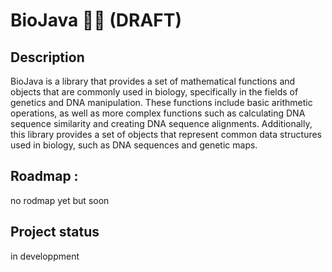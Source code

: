 # BioJava 🧬🔬 (DRAFT)

## Description
BioJava is a library that provides a set of mathematical functions and objects that are commonly used in biology, specifically in the fields of genetics and DNA manipulation. These functions include basic arithmetic operations, as well as more complex functions such as calculating DNA sequence similarity and creating DNA sequence alignments. Additionally, this library provides a set of objects that represent common data structures used in biology, such as DNA sequences and genetic maps.

## Roadmap : 
no rodmap yet but soon

## Project status
in developpment 

